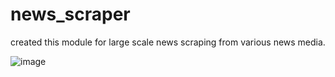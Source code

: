 # news_scraper
created this module for large scale news scraping from various news media.

![image](https://cdn-images-1.medium.com/max/658/1*kfOsUxggG5wDbDcxgC0Uwg.png)
